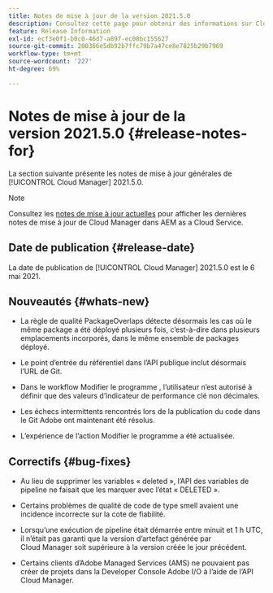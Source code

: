 ```yaml
---
title: Notes de mise à jour de la version 2021.5.0
description: Consultez cette page pour obtenir des informations sur Cloud Manager 2021.5.0.
feature: Release Information
exl-id: ecf3e0f1-b0c0-46d7-a897-ec08bc155627
source-git-commit: 200366e5db92b7ffc79b7a47ce8e7825b29b7969
workflow-type: tm+mt
source-wordcount: '227'
ht-degree: 69%

---
```


# Notes de mise à jour de la version 2021.5.0 {#release-notes-for}

La section suivante présente les notes de mise à jour générales de [!UICONTROL Cloud Manager] 2021.5.0.

>[!NOTE]
>Consultez les [notes de mise à jour actuelles](https://experienceleague.adobe.com/docs/experience-manager-cloud-service/onboarding/getting-access/release-notes-cloud-manager/release-notes-cm-current.html?lang=fr#getting-access) pour afficher les dernières notes de mise à jour de Cloud Manager dans AEM as a Cloud Service.

## Date de publication {#release-date}

La date de publication de [!UICONTROL Cloud Manager] 2021.5.0 est le 6 mai 2021.

## Nouveautés {#whats-new}

* La règle de qualité PackageOverlaps détecte désormais les cas où le même package a été déployé plusieurs fois, c’est-à-dire dans plusieurs emplacements incorporés, dans le même ensemble de packages déployé.

* Le point d’entrée du référentiel dans l’API publique inclut désormais l’URL de Git.

* Dans le workflow Modifier le programme , l’utilisateur n’est autorisé à définir que des valeurs d’indicateur de performance clé non décimales.

* Les échecs intermittents rencontrés lors de la publication du code dans le Git Adobe ont maintenant été résolus.

* L’expérience de l’action Modifier le programme a été actualisée.

## Correctifs {#bug-fixes}

* Au lieu de supprimer les variables « deleted », l’API des variables de pipeline ne faisait que les marquer avec l’état « DELETED ».

* Certains problèmes de qualité de code de type smell avaient une incidence incorrecte sur la cote de fiabilité.

* Lorsqu’une exécution de pipeline était démarrée entre minuit et 1 h UTC, il n’était pas garanti que la version d’artefact générée par Cloud Manager soit supérieure à la version créée le jour précédent.

* Certains clients d’Adobe Managed Services (AMS) ne pouvaient pas créer de projets dans la Developer Console Adobe I/O à l’aide de l’API Cloud Manager.
